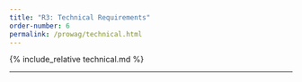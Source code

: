 ```yaml
---
title: "R3: Technical Requirements"
order-number: 6
permalink: /prowag/technical.html
---
```


{% include_relative technical.md %}

---
